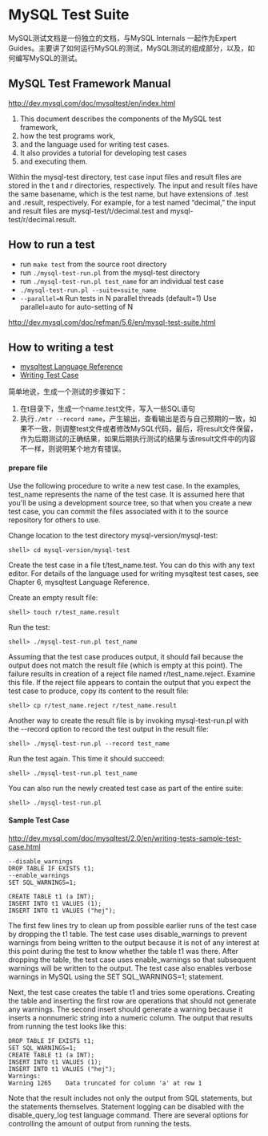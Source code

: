# MySQL Test Suite

MySQL测试文档是一份独立的文档，与MySQL Internals 一起作为Expert Guides。主要讲了如何运行MySQL的测试，MySQL测试的组成部分，以及，如何编写MySQL的测试。

## MySQL Test Framework Manual

<http://dev.mysql.com/doc/mysqltest/en/index.html>

1. This document describes the components of the MySQL test framework,
1. how the test programs work,
1. and the language used for writing test cases.
1. It also provides a tutorial for developing test cases
1. and executing them.

Within the mysql-test directory, test case input files and result files are stored in the t and r directories, respectively. The input and result files have the same basename, which is the test name, but have extensions of .test and .result, respectively. For example, for a test named “decimal,” the input and result files are mysql-test/t/decimal.test and mysql-test/r/decimal.result.

## How to run a test

* run `make test` from the source root directory
* run `./mysql-test-run.pl` from the mysql-test directory
* run `./mysql-test-run.pl test_name` for an individual test case
* `./mysql-test-run.pl --suite=suite_name`
* `--parallel=N` Run tests in N parallel threads (default=1) Use parallel=auto for auto-setting of N

<http://dev.mysql.com/doc/refman/5.6/en/mysql-test-suite.html>

##  How to writing a test

- [mysqltest Language Reference][1]
- [Writing Test Case][2]

简单地说，生成一个测试的步骤如下：

1. 在t目录下，生成一个name.test文件，写入一些SQL语句
2. 执行`./mtr --record name`，产生输出，查看输出是否与自己预期的一致，如果不一致，则调整test文件或者修改MySQL代码，最后，将result文件保留，作为后期测试的正确结果，如果后期执行测试的结果与该result文件中的内容不一样，则说明某个地方有错误。

#### prepare file

Use the following procedure to write a new test case. In the examples, test_name represents the name of the test case. It is assumed here that you'll be using a development source tree, so that when you create a new test case, you can commit the files associated with it to the source repository for others to use.

Change location to the test directory mysql-version/mysql-test:

    shell> cd mysql-version/mysql-test


Create the test case in a file t/test_name.test. You can do this with any text editor. For details of the language used for writing mysqltest test cases, see Chapter 6, mysqltest Language Reference.

Create an empty result file:

    shell> touch r/test_name.result

Run the test:

    shell> ./mysql-test-run.pl test_name

Assuming that the test case produces output, it should fail because the output does not match the result file (which is empty at this point). The failure results in creation of a reject file named r/test_name.reject. Examine this file. If the reject file appears to contain the output that you expect the test case to produce, copy its content to the result file:

    shell> cp r/test_name.reject r/test_name.result

Another way to create the result file is by invoking mysql-test-run.pl with the --record option to record the test output in the result file:

    shell> ./mysql-test-run.pl --record test_name

Run the test again. This time it should succeed:

    shell> ./mysql-test-run.pl test_name

You can also run the newly created test case as part of the entire suite:

    shell> ./mysql-test-run.pl

#### Sample Test Case

<http://dev.mysql.com/doc/mysqltest/2.0/en/writing-tests-sample-test-case.html>

    --disable_warnings
    DROP TABLE IF EXISTS t1;
    --enable_warnings
    SET SQL_WARNINGS=1;
    
    CREATE TABLE t1 (a INT);
    INSERT INTO t1 VALUES (1);
    INSERT INTO t1 VALUES ("hej");

The first few lines try to clean up from possible earlier runs of the test case by dropping the t1 table. The test case uses disable_warnings to prevent warnings from being written to the output because it is not of any interest at this point during the test to know whether the table t1 was there. After dropping the table, the test case uses enable_warnings so that subsequent warnings will be written to the output. The test case also enables verbose warnings in MySQL using the SET SQL_WARNINGS=1; statement.

Next, the test case creates the table t1 and tries some operations. Creating the table and inserting the first row are operations that should not generate any warnings. The second insert should generate a warning because it inserts a nonnumeric string into a numeric column. The output that results from running the test looks like this:

    DROP TABLE IF EXISTS t1;
    SET SQL_WARNINGS=1;
    CREATE TABLE t1 (a INT);
    INSERT INTO t1 VALUES (1);
    INSERT INTO t1 VALUES ("hej");
    Warnings:
    Warning 1265    Data truncated for column 'a' at row 1

Note that the result includes not only the output from SQL statements, but the statements themselves. Statement logging can be disabled with the disable_query_log test language command. There are several options for controlling the amount of output from running the tests.

[1]: http://dev.mysql.com/doc/mysqltest/2.0/en/mysqltest-reference.html
[2]: http://dev.mysql.com/doc/mysqltest/2.0/en/writing-tests.html
